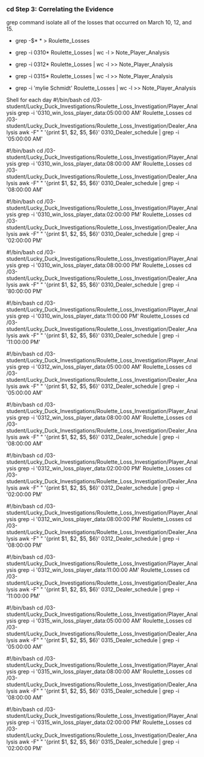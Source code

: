 ### cd  Step 3: Correlating the Evidence

grep command isolate all of the losses that occurred on March 10, 12, and 15.
* grep -$* * > Roulette_Losses

* grep -i 0310* Roulette_Losses | wc -l > Note_Player_Analysis
* grep -i 0312* Roulette_Losses | wc -l >> Note_Player_Analysis
* grep -i 0315* Roulette_Losses | wc -l >> Note_Player_Analysis
* grep -i 'mylie Schmidt' Roulette_Losses | wc -l >> Note_Player_Analysis

Shell for each day
 #!/bin/bash
 cd /03-student/Lucky_Duck_Investigations/Roulette_Loss_Investigation/Player_Analysis
 grep -i '0310_win_loss_player_data:05:00:00 AM' Roulette_Losses
 cd /03-student/Lucky_Duck_Investigations/Roulette_Loss_Investigation/Dealer_Analysis
 awk -F" " '{print $1, $2, $5, $6}' 0310_Dealer_schedule | grep -i '05:00:00 AM'

#!/bin/bash
 cd /03-student/Lucky_Duck_Investigations/Roulette_Loss_Investigation/Player_Analysis
 grep -i '0310_win_loss_player_data:08:00:00 AM' Roulette_Losses
 cd /03-student/Lucky_Duck_Investigations/Roulette_Loss_Investigation/Dealer_Analysis
 awk -F" " '{print $1, $2, $5, $6}' 0310_Dealer_schedule | grep -i '08:00:00 AM'
 
 #!/bin/bash
 cd /03-student/Lucky_Duck_Investigations/Roulette_Loss_Investigation/Player_Analysis
 grep -i '0310_win_loss_player_data:02:00:00 PM' Roulette_Losses
 cd /03-student/Lucky_Duck_Investigations/Roulette_Loss_Investigation/Dealer_Analysis
 awk -F" " '{print $1, $2, $5, $6}' 0310_Dealer_schedule | grep -i '02:00:00 PM'
 
 #!/bin/bash
 cd /03-student/Lucky_Duck_Investigations/Roulette_Loss_Investigation/Player_Analysis
 grep -i '0310_win_loss_player_data:08:00:00 PM' Roulette_Losses
 cd /03-student/Lucky_Duck_Investigations/Roulette_Loss_Investigation/Dealer_Analysis
 awk -F" " '{print $1, $2, $5, $6}' 0310_Dealer_schedule | grep -i '80:00:00 PM'
 
 #!/bin/bash
 cd /03-student/Lucky_Duck_Investigations/Roulette_Loss_Investigation/Player_Analysis
 grep -i '0310_win_loss_player_data:11:00:00 PM' Roulette_Losses
 cd /03-student/Lucky_Duck_Investigations/Roulette_Loss_Investigation/Dealer_Analysis
 awk -F" " '{print $1, $2, $5, $6}' 0310_Dealer_schedule | grep -i '11:00:00 PM'
 
 #!/bin/bash
 cd /03-student/Lucky_Duck_Investigations/Roulette_Loss_Investigation/Player_Analysis
 grep -i '0312_win_loss_player_data:05:00:00 AM' Roulette_Losses
 cd /03-student/Lucky_Duck_Investigations/Roulette_Loss_Investigation/Dealer_Analysis
 awk -F" " '{print $1, $2, $5, $6}' 0312_Dealer_schedule | grep -i '05:00:00 AM'
 
 #!/bin/bash
 cd /03-student/Lucky_Duck_Investigations/Roulette_Loss_Investigation/Player_Analysis
 grep -i '0312_win_loss_player_data:08:00:00 AM' Roulette_Losses
 cd /03-student/Lucky_Duck_Investigations/Roulette_Loss_Investigation/Dealer_Analysis
 awk -F" " '{print $1, $2, $5, $6}' 0312_Dealer_schedule | grep -i '08:00:00 AM'
 
 #!/bin/bash
 cd /03-student/Lucky_Duck_Investigations/Roulette_Loss_Investigation/Player_Analysis
 grep -i '0312_win_loss_player_data:02:00:00 PM' Roulette_Losses
 cd /03-student/Lucky_Duck_Investigations/Roulette_Loss_Investigation/Dealer_Analysis
 awk -F" " '{print $1, $2, $5, $6}' 0312_Dealer_schedule | grep -i '02:00:00 PM'
 
 #!/bin/bash
 cd /03-student/Lucky_Duck_Investigations/Roulette_Loss_Investigation/Player_Analysis
 grep -i '0312_win_loss_player_data:08:00:00 PM' Roulette_Losses
 cd /03-student/Lucky_Duck_Investigations/Roulette_Loss_Investigation/Dealer_Analysis
 awk -F" " '{print $1, $2, $5, $6}' 0312_Dealer_schedule | grep -i '08:00:00 PM'
 
 #!/bin/bash
 cd /03-student/Lucky_Duck_Investigations/Roulette_Loss_Investigation/Player_Analysis
 grep -i '0312_win_loss_player_data:11:00:00 AM' Roulette_Losses
 cd /03-student/Lucky_Duck_Investigations/Roulette_Loss_Investigation/Dealer_Analysis
 awk -F" " '{print $1, $2, $5, $6}' 0312_Dealer_schedule | grep -i '11:00:00 PM'
 
 #!/bin/bash
 cd /03-student/Lucky_Duck_Investigations/Roulette_Loss_Investigation/Player_Analysis
 grep -i '0315_win_loss_player_data:05:00:00 AM' Roulette_Losses
 cd /03-student/Lucky_Duck_Investigations/Roulette_Loss_Investigation/Dealer_Analysis
 awk -F" " '{print $1, $2, $5, $6}' 0315_Dealer_schedule | grep -i '05:00:00 AM'
 
 #!/bin/bash
 cd /03-student/Lucky_Duck_Investigations/Roulette_Loss_Investigation/Player_Analysis
 grep -i '0315_win_loss_player_data:08:00:00 AM' Roulette_Losses
 cd /03-student/Lucky_Duck_Investigations/Roulette_Loss_Investigation/Dealer_Analysis
 awk -F" " '{print $1, $2, $5, $6}' 0315_Dealer_schedule | grep -i '08:00:00 AM'
 
 #!/bin/bash
 cd /03-student/Lucky_Duck_Investigations/Roulette_Loss_Investigation/Player_Analysis
 grep -i '0315_win_loss_player_data:02:00:00 PM' Roulette_Losses
 cd /03-student/Lucky_Duck_Investigations/Roulette_Loss_Investigation/Dealer_Analysis
 awk -F" " '{print $1, $2, $5, $6}' 0315_Dealer_schedule | grep -i '02:00:00 PM'
 
